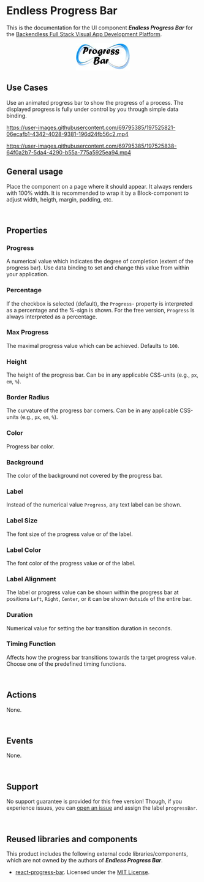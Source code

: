 # Endless Progress Bar


This is the documentation for the UI component ***Endless Progress Bar*** for the [Backendless Full Stack Visual App Development Platform](https://backendless.com).

<center>

![Icon](./assets/IconProgressBar.jpg) 

</center>

## Use Cases
Use an animated progress bar to show the progress of a process. The displayed progress is fully under control by you through simple data binding.

https://user-images.githubusercontent.com/69795385/197525821-06ecafb1-4342-4028-9381-196d24fb56c2.mp4

https://user-images.githubusercontent.com/69795385/197525838-64f0a2b7-5da4-4290-b55a-775a5925ea94.mp4

## General usage
Place the component on a page where it should appear. It always renders with 100% width. It is recommended to wrap it by a Block-component to adjust width, heigth, margin, padding, etc.

<br>

## Properties

### Progress
A numerical value which indicates the degree of completion (extent of the progress bar). Use data binding to set and change this value from within your application.

### Percentage
If the checkbox is selected (default), the ``Progress``- property is interpreted as a percentage and the %-sign is shown. For the free version, ``Progress`` is always interpreted as a percentage.

### Max Progress
The maximal progress value which can be achieved. Defaults to ``100``.

### Height
The height of the progress bar. Can be in any applicable CSS-units (e.g., ``px``, ``em``, ``%``).

### Border Radius
The curvature of the progress bar corners. Can be in any applicable CSS-units (e.g., ``px``, ``em``, ``%``).

### Color
Progress bar color.

### Background
The color of the background not covered by the progress bar.

### Label
Instead of the numerical value ``Progress``, any text label can be shown.

### Label Size
The font size of the progress value or of the label.

### Label Color
The font color of the progress value or of the label.

### Label Alignment
The label or progress value can be shown within the progress bar at positions ``Left``, ``Right``, ``Center``, or it can be shown ``Outside`` of the entire bar. 

### Duration
Numerical value for setting the bar transition duration in seconds.

### Timing Function
Affects how the progress bar transitions towards the target progress value. Choose one of the predefined timing functions.

<br>

## Actions
None.

<br>

## Events
None.

<br>

## Support
No support guarantee is provided for this free version! Though, if you experience issues, you can [open an issue](https://github.com/klako-web/Endless-Components/issues/new) and assign the label ``progressBar``. 

<br>

## Reused libraries and components
This product includes the following external code libraries/components, which are not owned by the authors of ***Endless Progress Bar***.

- [react-progress-bar](https://github.com/KaterinaLupacheva/react-progress-bar). Licensed under the [MIT License](https://github.com/KaterinaLupacheva/react-progress-bar/blob/master/LICENSE).
